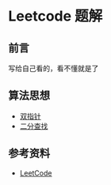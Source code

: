 # Leetcode 题解

## 前言

写给自己看的，看不懂就是了

## 算法思想

- [双指针](Leetcode%20题解%20-%20双指针.md)
- [二分查找](Leetcode%20题解%20-%20二分查找.md)
<!-- - [排序](Leetcode%20题解%20-%20排序.md)
- [贪心思想](Leetcode%20题解%20-%20贪心思想.md)

- [分治](Leetcode%20题解%20-%20分治.md)
- [搜索](Leetcode%20题解%20-%20搜索.md)
- [动态规划](Leetcode%20题解%20-%20动态规划.md)
- [数学](Leetcode%20题解%20-%20数学.md)

## 数据结构相关

- [链表](Leetcode%20题解%20-%20链表.md)
- [树](Leetcode%20题解%20-%20树.md)
- [栈和队列](Leetcode%20题解%20-%20栈和队列.md)
- [哈希表](Leetcode%20题解%20-%20哈希表.md)
- [字符串](Leetcode%20题解%20-%20字符串.md)
- [数组与矩阵](Leetcode%20题解%20-%20数组与矩阵.md)
- [图](Leetcode%20题解%20-%20图.md)
- [位运算](Leetcode%20题解%20-%20位运算.md) -->

## 参考资料

- [LeetCode](https://leetcode.cn/)
